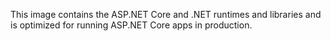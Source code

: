 This image contains the ASP.NET Core and .NET runtimes and libraries and is optimized for running ASP.NET Core apps in production.
